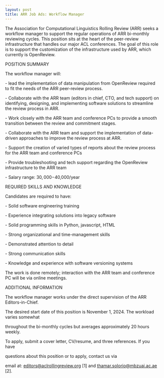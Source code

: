 ```yaml
---
layout: post
title: ARR Job Ads: Workflow Manager
---
```


The Association for Computational Linguistics Rolling Review (ARR) seeks a workflow manager to support the regular operations of ARR bi-monthly reviewing cycles. This position sits at the heart of the peer-review infrastructure that handles our major ACL conferences. The goal of this role is to support the customization of the infrastructure used by ARR, which currently is OpenReview.

POSITION SUMMARY

The workflow manager will:

\- lead the implementation of data manipulation from OpenReview required to fit the needs of the ARR peer-review process.

\- Collaborate with the ARR team (editors in chief, CTO, and tech support) on identifying, designing, and implementing software solutions to streamline the review process in ARR.

\- Work closely with the ARR team and conference PCs to provide a smooth transition between the review and commitment stages.

\- Collaborate with the ARR team and support the implementation of data-driven approaches to improve the review process at ARR.

\- Support the creation of varied types of reports about the review process for the ARR team and conference PCs

\- Provide troubleshooting and tech support regarding the OpenReview infrastructure to the ARR team

\- Salary range: $30,000-$40,000/year 

REQUIRED SKILLS AND KNOWLEDGE

Candidates are required to have:

\- Solid software engineering training 

\- Experience integrating solutions into legacy software

\- Solid programming skills in Python, javascript, HTML

\- Strong organizational and time-management skills

\- Demonstrated attention to detail

\- Strong communication skills

\- Knowledge and experience with software versioning systems

The work is done remotely; interaction with the ARR team and conference PC will be via online meetings.

ADDITIONAL INFORMATION

The workflow manager works under the direct supervision of the ARR Editors-in-Chief.

The desired start date of this position is November 1, 2024. The workload varies somewhat

throughout the bi-monthly cycles but averages approximately 20 hours weekly.

To apply, submit a cover letter, CV/resume, and three references. If you have

questions about this position or to apply, contact us via

email at: editors@aclrollingreview.org [1] and thamar.solorio@mbzuai.ac.ae [2].
